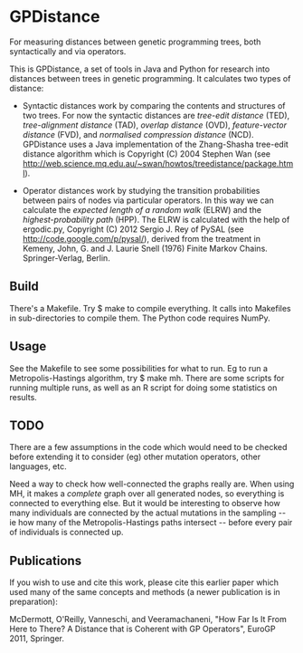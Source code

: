 GPDistance
==========

For measuring distances between genetic programming trees, both syntactically and via operators.

This is GPDistance, a set of tools in Java and Python for research
into distances between trees in genetic programming. It calculates two
types of distance: 

* Syntactic distances work by comparing the contents and structures of
  two trees. For now the syntactic distances are *tree-edit distance*
  (TED), *tree-alignment distance* (TAD), *overlap distance* (OVD),
  *feature-vector distance* (FVD), and *normalised compression
  distance* (NCD). GPDistance uses a Java implementation of the
  Zhang-Shasha tree-edit distance algorithm which is Copyright (C)
  2004 Stephen Wan (see
  http://web.science.mq.edu.au/~swan/howtos/treedistance/package.html).

* Operator distances work by studying the transition probabilities
  between pairs of nodes via particular operators. In this way we can
  calculate the *expected length of a random walk* (ELRW) and the
  *highest-probability path* (HPP). The ELRW is calculated with the
  help of ergodic.py, Copyright (C) 2012 Sergio J. Rey of PySAL (see
  http://code.google.com/p/pysal/), derived from the treatment in
  Kemeny, John, G. and J. Laurie Snell (1976) Finite Markov
  Chains. Springer-Verlag, Berlin.


Build
-----

There's a Makefile. Try $ make to compile everything. It calls into
Makefiles in sub-directories to compile them. The Python code requires
NumPy.

Usage
-----

See the Makefile to see some possibilities for what to run. Eg to run
a Metropolis-Hastings algorithm, try $ make mh. There are some scripts
for running multiple runs, as well as an R script for doing some
statistics on results.

TODO
----

There are a few assumptions in the code which would need to be checked
before extending it to consider (eg) other mutation operators, other
languages, etc.

Need a way to check how well-connected the graphs really are. When
using MH, it makes a *complete* graph over all generated nodes, so
everything is connected to everything else. But it would be
interesting to observe how many individuals are connected by the
actual mutations in the sampling -- ie how many of the
Metropolis-Hastings paths intersect -- before every pair of
individuals is connected up.


Publications
------------

If you wish to use and cite this work, please cite this earlier paper
which used many of the same concepts and methods (a newer publication
is in preparation):

McDermott, O'Reilly, Vanneschi, and Veeramachaneni, "How Far Is It
From Here to There? A Distance that is Coherent with GP Operators",
EuroGP 2011, Springer.

